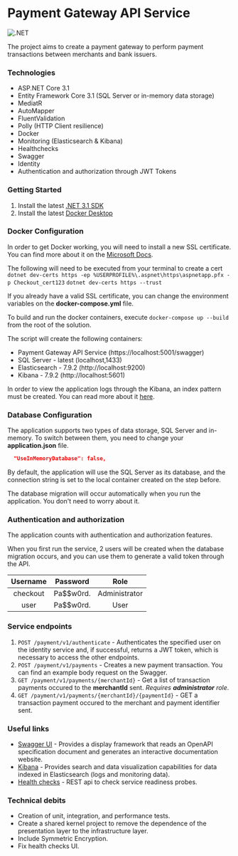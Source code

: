  # Payment Gateway API Service
![.NET](https://github.com/mathos819/PaymentService/workflows/.NET/badge.svg)

The project aims to create a payment gateway to perform payment transactions between merchants and bank issuers.

### Technologies

* ASP.NET Core 3.1
* Entity Framework Core 3.1 (SQL Server or in-memory data storage)
* MediatR
* AutoMapper
* FluentValidation
* Polly (HTTP Client resilience)
* Docker
* Monitoring (Elasticsearch & Kibana)
* Healthchecks
* Swagger
* Identity
* Authentication and authorization through JWT Tokens

### Getting Started

1. Install the latest [.NET 3.1 SDK](https://dotnet.microsoft.com/download/dotnet-core/3.1)
2. Install the latest [Docker Desktop](https://www.docker.com/products/docker-desktop)

### Docker Configuration

In order to get Docker working, you will need to install a new SSL certificate.
You can find more about it on the [Microsoft Docs](https://docs.microsoft.com/en-us/aspnet/core/security/docker-https?view=aspnetcore-3.1).

The following will need to be executed from your terminal to create a cert
`dotnet dev-certs https -ep %USERPROFILE%\.aspnet\https\aspnetapp.pfx -p Checkout_cert123`
`dotnet dev-certs https --trust`

If you already have a valid SSL certificate, you can change the environment variables on the **docker-compose.yml** file.

To build and run the docker containers, execute `docker-compose up --build` from the root of the solution.

The script will create the following containers:

* Payment Gateway API Service (https://localhost:5001/swagger)
* SQL Server - latest (localhost,1433)
* Elasticsearch - 7.9.2 (http://localhost:9200)
* Kibana - 7.9.2 (http://localhost:5601)

In order to view the application logs through the Kibana, an index pattern must be created. You can read more about it [here](https://www.elastic.co/guide/en/kibana/current/index-patterns.html).

### Database Configuration

The application supports two types of data storage, SQL Server and in-memory. To switch between them, you need to change your **application.json** file.

```json
  "UseInMemoryDatabase": false,
```

By default, the application will use the SQL Server as its database, and the connection string is set to the local container created on the step before.

The database migration will occur automatically when you run the application. You don't need to worry about it.

### Authentication and authorization

The application counts with authentication and authorization features.

When you first run the service, 2 users will be created when the database migration occurs, and you can use them to generate a valid token through the API.

| Username | Password | Role |
| :---: | :---: | :---: |
| checkout | Pa$$w0rd. | Administrator |
| user | Pa$$w0rd. | User |

### Service endpoints

1. `POST /payment/v1/authenticate` - Authenticates the specified user on the identity service and, if successful, returns a JWT token, which is necessary to access the other endpoints.
2. `POST /payment/v1/payments` - Creates a new payment transaction. You can find an example body request on the Swagger.
3. `GET /payment/v1/payments/{merchantId}` - Get a list of transaction payments occured to the **merchantId** sent. *Requires **administrator** role*.
4. `GET /payment/v1/payments/{merchantId}/{paymentId}` - GET a transaction payment occured to the merchant and payment identifier sent.

### Useful links

* [Swagger UI](https://localhost:5001/swagger) - Provides a display framework that reads an OpenAPI specification document and generates an interactive documentation website.
* [Kibana](http://localhost:5601/) - Provides search and data visualization capabilities for data indexed in Elasticsearch (logs and monitoring data).
* [Health checks](https://localhost:5001/healthchecks) - REST api to check service readiness probes.

### Technical debits

* Creation of unit, integration, and performance tests.
* Create a shared kernel project to remove the dependence of the presentation layer to the infrastructure layer.
* Include Symmetric Encryption.
* Fix health checks UI.
